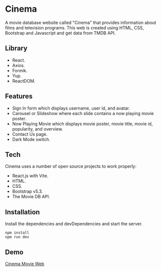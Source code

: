 #  Cinema

A movie database website called "Cinema" that provides information about films and television programs. This web is created using HTML, CSS, Bootstrap and Javascript and get data from TMDB API.

## Library 

- React.
- Axios.
- Formik.
- Yup.
- ReactDOM.

## Features

- Sign In form which displays username, user id, and avatar.
- Carousel or Slideshow where each slide contains a now playing movie poster.
- Now Playing Movie which displays movie poster, movie title, movie id, popularity, and overview.
- Contact Us page.
- Dark Mode switch.

## Tech

Cinema uses a number of open source projects to work properly:

- React.js with Vite.
- HTML.
- CSS.
- Bootstrap v5.3.
- The Movie DB API.

## Installation

Install the dependencies and devDependencies and start the server.

```shr
npm install
npm run dev
```

## Demo
[Cinema Movie Web](https://cinema-movie-web.netlify.app)

